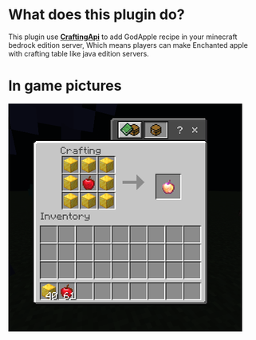 # What does this plugin do?
This plugin use <strong><a href="https://github.com/HighestDreams/CraftingAPI">CraftingApi</a></strong> to add GodApple recipe in your minecraft bedrock edition server, Which means players can make Enchanted apple with crafting table like java edition servers.
# In game pictures
<img src="https://github.com/HighestDreams/CraftingAPI/blob/main/tests/GodApple/assets/RecipeImage.png" alt="GIF" style="max-width:100%;">
